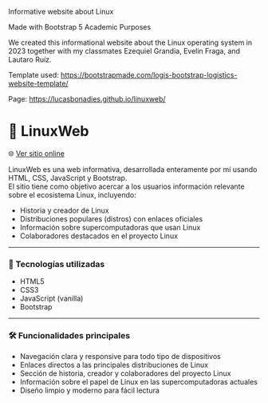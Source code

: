 Informative website about Linux

Made with Bootstrap 5
Academic Purposes

We created this informational website about the Linux operating system in 2023 together with my classmates Ezequiel Grandia, Evelin Fraga, and Lautaro Ruíz.

Template used: https://bootstrapmade.com/logis-bootstrap-logistics-website-template/

Page: https://lucasbonadies.github.io/linuxweb/

# 🐧 LinuxWeb

🌐 [Ver sitio online](https://lucasbonadies.github.io/linuxweb/)

LinuxWeb es una web informativa, desarrollada enteramente por mí usando HTML, CSS, JavaScript y Bootstrap.  
El sitio tiene como objetivo acercar a los usuarios información relevante sobre el ecosistema Linux, incluyendo:

- Historia y creador de Linux
- Distribuciones populares (distros) con enlaces oficiales
- Información sobre supercomputadoras que usan Linux
- Colaboradores destacados en el proyecto Linux

---

### 🔧 Tecnologías utilizadas

- HTML5
- CSS3
- JavaScript (vanilla)
- Bootstrap

---

### 🛠️ Funcionalidades principales

- Navegación clara y responsive para todo tipo de dispositivos
- Enlaces directos a las principales distribuciones de Linux
- Sección de historia, creador y colaboradores del proyecto Linux
- Información sobre el papel de Linux en las supercomputadoras actuales
- Diseño limpio y moderno para fácil lectura


